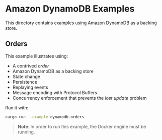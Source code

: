 # Amazon DynamoDB Examples

This directory contains examples using Amazon DynamoDB as a backing store.

## Orders

This example illustrates using:

- A contrived _order_
- Amazon DynamoDB as a backing store
- State change
- Persistence
- Replaying events
- Message encoding with Protocol Buffers
- Concurrency enforcement that prevents the _lost update_ problem

Run it with:

```bash
cargo run --example dynamodb-orders
```

>**Note**: In order to run this example, the Docker engine must be running.